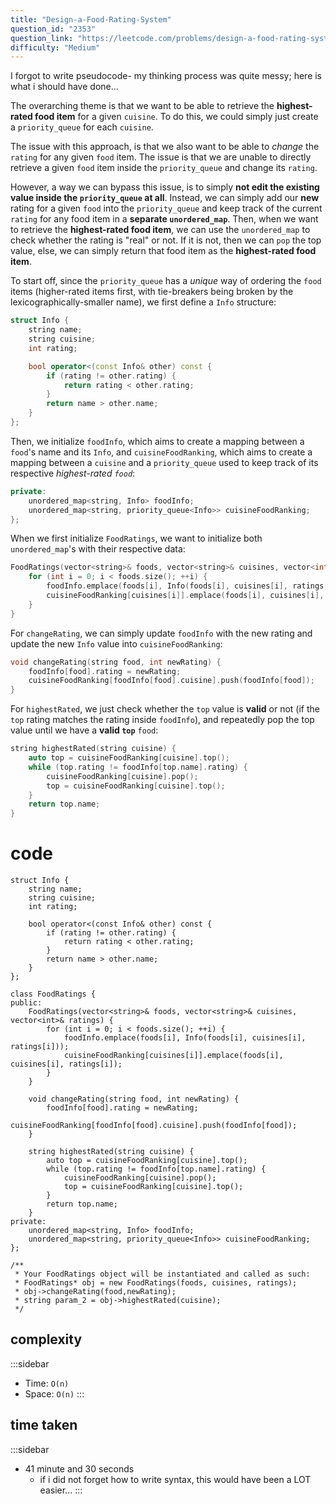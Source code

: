 ```yaml
---
title: "Design-a-Food-Rating-System"
question_id: "2353"
question_link: "https://leetcode.com/problems/design-a-food-rating-system/"
difficulty: "Medium"
---
```


I forgot to write pseudocode- my thinking process was quite messy; here is what i should have done...

The overarching theme is that we want to be able to retrieve the **highest-rated food item** for a given `cuisine`.
To do this, we could simply just create a `priority_queue` for each `cuisine`.

The issue with this approach, is that we also want to be able to *change* the `rating` for any given `food` item.
The issue is that we are unable to directly retrieve a given `food` item inside the `priority_queue` and change its `rating`.

However, a way we can bypass this issue, is to simply **not edit the existing value inside the `priority_queue` at all**.
Instead, we can simply add our **new** rating for a given `food` into the `priority_queue` and keep track of the current `rating` for any food item in a **separate `unordered_map`**.
Then, when we want to retrieve the **highest-rated food item**, 
we can use the `unordered_map` to check whether the rating is "real" or not.
If it is not, then we can `pop` the top value, else, we can simply return that food item as the **highest-rated food item**.

To start off, since the `priority_queue` has a *unique* way of ordering the `food` items (higher-rated items first, with tie-breakers being broken by the lexicographically-smaller name),
we first define a `Info` structure:

```cpp
struct Info {
    string name;
    string cuisine;
    int rating;

    bool operator<(const Info& other) const {
        if (rating != other.rating) {
            return rating < other.rating;
        }
        return name > other.name;
    }
};
```

Then, we initialize `foodInfo`, which aims to create a mapping between a `food`'s name and its `Info`,
and `cuisineFoodRanking`, which aims to create a mapping between a `cuisine` and a `priority_queue` used to keep track of its respective *highest-rated `food`*:

```cpp
private:
    unordered_map<string, Info> foodInfo;
    unordered_map<string, priority_queue<Info>> cuisineFoodRanking;
};
```

When we first initialize `FoodRatings`, we want to initialize both `unordered_map`'s with their respective data:

```cpp
FoodRatings(vector<string>& foods, vector<string>& cuisines, vector<int>& ratings) {
    for (int i = 0; i < foods.size(); ++i) {
        foodInfo.emplace(foods[i], Info(foods[i], cuisines[i], ratings[i]));
        cuisineFoodRanking[cuisines[i]].emplace(foods[i], cuisines[i], ratings[i]);
    }
}
```

For `changeRating`, we can simply update `foodInfo` with the new rating and update the new `Info` value into `cuisineFoodRanking`:

```cpp
void changeRating(string food, int newRating) {
    foodInfo[food].rating = newRating;
    cuisineFoodRanking[foodInfo[food].cuisine].push(foodInfo[food]);
}
```

For `highestRated`, we just check whether the `top` value is **valid** or not (if the `top` rating matches the rating inside `foodInfo`),
and repeatedly pop the top value until we have a **valid `top`** `food`:

```cpp
string highestRated(string cuisine) {
    auto top = cuisineFoodRanking[cuisine].top();
    while (top.rating != foodInfo[top.name].rating) {
        cuisineFoodRanking[cuisine].pop();
        top = cuisineFoodRanking[cuisine].top();
    }
    return top.name;
}
```

# cod<span>e</span>

```{.cpp}
struct Info {
    string name;
    string cuisine;
    int rating;

    bool operator<(const Info& other) const {
        if (rating != other.rating) {
            return rating < other.rating;
        }
        return name > other.name;
    }
};

class FoodRatings {
public:
    FoodRatings(vector<string>& foods, vector<string>& cuisines, vector<int>& ratings) {
        for (int i = 0; i < foods.size(); ++i) {
            foodInfo.emplace(foods[i], Info(foods[i], cuisines[i], ratings[i]));
            cuisineFoodRanking[cuisines[i]].emplace(foods[i], cuisines[i], ratings[i]);
        }
    }
    
    void changeRating(string food, int newRating) {
        foodInfo[food].rating = newRating;
        cuisineFoodRanking[foodInfo[food].cuisine].push(foodInfo[food]);
    }
    
    string highestRated(string cuisine) {
        auto top = cuisineFoodRanking[cuisine].top();
        while (top.rating != foodInfo[top.name].rating) {
            cuisineFoodRanking[cuisine].pop();
            top = cuisineFoodRanking[cuisine].top();
        }
        return top.name;
    }
private:
    unordered_map<string, Info> foodInfo;
    unordered_map<string, priority_queue<Info>> cuisineFoodRanking;
};

/**
 * Your FoodRatings object will be instantiated and called as such:
 * FoodRatings* obj = new FoodRatings(foods, cuisines, ratings);
 * obj->changeRating(food,newRating);
 * string param_2 = obj->highestRated(cuisine);
 */
```

## complexit<span>y</span>

:::sidebar
- Time: `O(n)`
- Space: `O(n)`
:::

## time take<span>n</span>

:::sidebar
- 41 minute and 30 seconds
    - if i did not forget how to write syntax, this would have been a LOT easier...
:::
